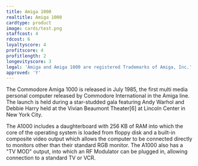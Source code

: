 ```yaml
---
title: Amiga 1000
realtitle: Amiga 1000
cardtype: product
image: cards/test.png
staffcost: 4
rdcost: 6
loyaltyscore: 4
profitscore: 4
profitlength: 2
longevityscore: 3
legal: 'Amiga and Amiga 1000 are registered Trademarks of Amiga, Inc.'
approved: 'Y'
---
```


The Commodore Amiga 1000 is released in July 1985,  the first multi media personal computer released by Commodore International in the Amiga line. The launch is held during a star-studded gala featuring Andy Warhol and Debbie Harry held at the Vivian Beaumont Theater[6] at Lincoln Center in New York City. 

The A1000 includes a daughterboard with 256 KB of RAM into which the core of the operating system is loaded from floppy disk and a built-in composite video output which allows the computer to be connected directly to monitors other than their standard RGB monitor. The A1000 also has a "TV MOD" output, into which an RF Modulator can be plugged in, allowing connection to a standard TV or VCR.

